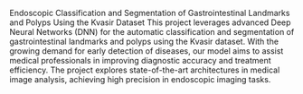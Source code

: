 Endoscopic Classification and Segmentation of Gastrointestinal Landmarks and Polyps Using the Kvasir Dataset
This project leverages advanced Deep Neural Networks (DNN) for the automatic classification and segmentation of gastrointestinal landmarks and polyps using the Kvasir dataset. 
With the growing demand for early detection of diseases, our model aims to assist medical professionals in improving diagnostic accuracy and treatment efficiency.
The project explores state-of-the-art architectures in medical image analysis, achieving high precision in endoscopic imaging tasks.

